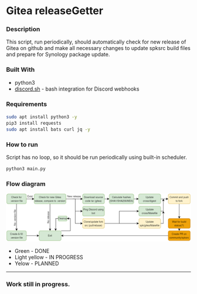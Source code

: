 # Gitea releaseGetter

### Description
This script, run periodically, should automatically check for new release of Gitea on github and make all necessary
changes to update spksrc build files and prepare for Synology package update.

### Built With
* python3
* [discord.sh](https://github.com/ChaoticWeg/discord.sh) - bash integration for Discord webhooks

### Requirements
```bash
sudo apt install python3 -y
pip3 install requests
sudo apt install bats curl jq -y
```

### How to run 
Script has no loop, so it should be run periodically using built-in scheduler.

```bash
python3 main.py
```

### Flow diagram

![Flow diagram](media/diag.png "Flow diagram")
* Green - DONE 
* Light yellow - IN PROGRESS
* Yelow - PLANNED
---
### Work still in progress.